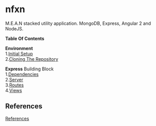 # nfxn
M.E.A.N stacked utility application. MongoDB, Express, Angular 2 and NodeJS.

**Table Of Contents**  

**Environment**  
1.[Initial Setup](documentation/01_environment/01_01_initial-setup.md)  
2.[Cloning The Repository](documentation/01_environment/01_02_cloning-repository.md)  

**Express** Building Block   
1.[Dependencies](documentation/02_api/02_01_dependencies.md)  
2.[Server](documentation/02_api/02_02_server.md)  
3.[Routes](documentation/02_api/02_03_routes.md)  
4.[Views](documentation/02_api/02_04_views.md)  

## References
[References](documentation/99_references.md)  